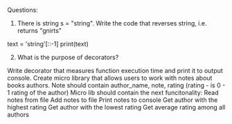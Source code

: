 Questions:

1. There is string s = "string". Write the code that reverses string, i.e. returns "gnirts"

text = 'string'[::-1]
print(text)

2. What is the purpose of decorators?

Write decorator that measures function execution time and print it to output console.
Create micro library that allows users to work with notes about books authors. Note should contain author_name, note, rating (rating - is 0 - 1 rating of the author) Micro lib should contain the next funcitonality:
Read notes from file
Add notes to file
Print notes to console
Get author with the highest rating
Get author with the lowest rating
Get average rating among all authors
